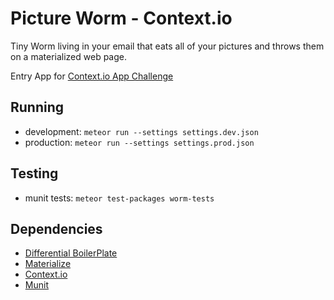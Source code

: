# Picture Worm - Context.io

Tiny Worm living in your email that eats all of your pictures and throws them on a materialized web page.

Entry App for [Context.io App Challenge](http://contextio.challengepost.com/)

## Running

- development: ```meteor run --settings settings.dev.json```
- production: ```meteor run --settings settings.prod.json```

## Testing

- munit tests: ``` meteor test-packages worm-tests ```

## Dependencies

- [Differential BoilerPlate](https://github.com/Differential/meteor-boilerplate/tree/materialize)
- [Materialize](http://materializecss.com/getting-started.html)
- [Context.io](https://context.io/)
- [Munit](https://github.com/practicalmeteor/munit)